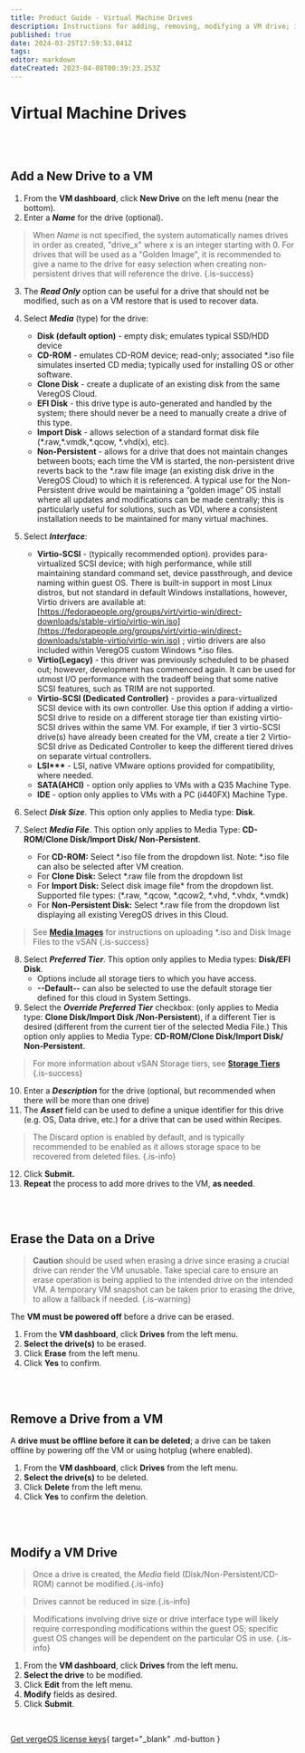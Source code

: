 ```yaml
---
title: Product Guide - Virtual Machine Drives
description: Instructions for adding, removing, modifying a VM drive; instructions for erasing data from a VM drive
published: true
date: 2024-03-25T17:59:53.041Z
tags: 
editor: markdown
dateCreated: 2023-04-08T00:39:23.253Z
---
```


# Virtual Machine Drives

<br>
<br>


## Add a New Drive to a VM

1.  From the **VM dashboard**, click **New Drive** on the left menu (near the bottom).
2.  Enter a ***Name*** for the drive (optional).

> When *Name* is not specified, the system automatically names drives in order as created, "drive\_x" where x is an integer starting with 0. For drives that will be used as a "Golden Image", it is recommended to give a name to the drive for easy selection when creating non-persistent drives that will reference the drive. {.is-success}

3.  The ***Read Only*** option can be useful for a drive that should not be modified, such as on a VM restore that is used to recover data.
4.  Select ***Media*** (type) for the drive:
    -   **Disk (default option)** - empty disk; emulates typical SSD/HDD device
    -   **CD-ROM** - emulates CD-ROM device; read-only; associated \*.iso file simulates inserted CD media; typically used for installing OS or other software.
    -   **Clone Disk** - create a duplicate of an existing disk from the same VeregOS Cloud.
    -   **EFI Disk** - this drive type is auto-generated and handled by the system; there should never be a need to manually create a drive of this type.
    -   **Import Disk** - allows selection of a standard format disk file (\*.raw,\*.vmdk,\*.qcow, \*.vhd(x), etc).
    -   **Non-Persistent** - allows for a drive that does not maintain changes between boots; each time the VM is started, the non-persistent drive reverts back to the \*.raw file image (an existing disk drive in the VeregOS Cloud) to which it is referenced. A typical use for the Non-Persistent drive would be maintaining a “golden image” OS install where all updates and modifications can be made centrally; this is particularly useful for solutions, such as VDI, where a consistent installation needs to be maintained for many virtual machines.
    
5.  Select ***Interface***:
    -   **Virtio-SCSI** - (typically recommended option). provides para-virtualized SCSI device; with high performance, while still maintaining standard command set, device passthrough, and device naming within guest OS. There is built-in support in most Linux distros, but not standard in default Windows installations, however, Virtio drivers are available at: [https://fedorapeople.org/groups/virt/virtio-win/direct-downloads/stable-virtio/virtio-win.iso](https://fedorapeople.org/groups/virt/virtio-win/direct-downloads/stable-virtio/virtio-win.iso) ; virtio drivers are also included within VeregOS custom Windows \*.iso files.
    -   **Virtio(Legacy)** - this driver was previously scheduled to be phased out; however, development has commenced again. It can be used for utmost I/O performance with the tradeoff being that some native SCSI features, such as TRIM are not supported.
    -   **Virtio-SCSI (Dedicated Controller)** - provides a para-virtualized SCSI device with its own controller. Use this option if adding a virtio-SCSI drive to reside on a different storage tier than existing virtio-SCSI drives within the same VM. For example, if tier 3 virtio-SCSI drive(s) have already been created for the VM, create a tier 2 Virtio-SCSI drive as Dedicated Controller to keep the different tiered drives on separate virtual controllers.
    -   **LSI\*\*\*** - LSI, native VMware options provided for compatibility, where needed.
    -   **SATA(AHCI)** - option only applies to VMs with a Q35 Machine Type.
    -   **IDE** - option only applies to VMs with a PC (i440FX) Machine Type.
6.  Select ***Disk Size***. This option only applies to Media type: **Disk**.
7.  Select ***Media File***. This option only applies to Media Type: **CD-ROM/Clone Disk/Import Disk/ Non-Persistent**.
    -   For **CD-ROM:** Select \*.iso file from the dropdown list. Note: \*.iso file can also be selected after VM creation.
    -   For **Clone Disk:** Select \*.raw file from the dropdown list
    -   For **Import Disk:** Select disk image file\* from the dropdown list. Supported file types: (\*.raw, \*.qcow, \*.qcow2, \*.vhd, \*.vhdx, \*.vmdk)
    -   For **Non-Persistent Disk:** Select \*.raw file from the dropdown list displaying all existing VeregOS drives in this Cloud.
    
 > See [**Media Images**](/product-guide/uploadingtovSAN) for instructions on uploading *.iso and Disk Image Files to the vSAN {.is-success}  
    
8.  Select ***Preferred Tier***. This option only applies to Media types: **Disk/EFI Disk**.
    -   Options include all storage tiers to which you have access.
    -   **\--Default--** can also be selected to use the default storage tier defined for this cloud in System Settings.
9.  Select the ***Override Preferred Tier*** checkbox: (only applies to Media type: **Clone Disk/Import Disk /Non-Persistent**), if a different Tier is desired (different from the current tier of the selected Media File.) This option only applies to Media Type: **CD-ROM/Clone Disk/Import Disk/ Non-Persistent**.

> For more information about vSAN Storage tiers, see [**Storage Tiers**](/product-guide/storagetiers) {.is-success}

10.  Enter a ***Description*** for the drive (optional, but recommended when there will be more than one drive)
11.  The ***Asset*** field can be used to define a unique identifier for this drive (e.g. OS, Data drive, etc.) for a drive that can be used within Recipes.
> The Discard option is enabled by default, and is typically recommended to be enabled as it allows storage space to be recovered from deleted files. {.is-info}
12.  Click **Submit.**
13.  **Repeat** the process to add more drives to the VM, **as needed**.

<br>
<br>

## Erase the Data on a Drive
>  **Caution** should be used when erasing a drive since erasing a crucial drive can render the VM unusable. Take special care to ensure an erase operation is being applied to the intended drive on the intended VM. A temporary VM snapshot can be taken prior to erasing the drive, to allow a fallback if needed. {.is-warning}

The **VM must be powered off** before a drive can be erased.
1.  From the **VM dashboard**, click **Drives** from the left menu.  
2.  **Select the drive(s)** to be erased.
3.  Click **Erase** from the left menu.
4.  Click **Yes** to confirm.

<br>
<br>

## Remove a Drive from a VM

A **drive must be offline before it can be deleted**; a drive can be taken offline by powering off the VM or using hotplug (where enabled).
1.  From the **VM dashboard**, click **Drives** from the left menu.  
2.  **Select the drive(s)** to be deleted.
3.  Click **Delete** from the left menu.
4.  Click **Yes** to confirm the deletion.

<br>
<br>

## Modify a VM Drive

> Once a drive is created, the *Media* field (Disk/Non-Persistent/CD-ROM) cannot be modified.{.is-info}

> Drives cannot be reduced in size.{.is-info}

> Modifications involving drive size or drive interface type will likely require corresponding modifications within the guest OS; specific guest OS changes will be dependent on the particular OS in use. {.is-info}

1.  From the **VM dashboard**, click **Drives** from the left menu.
2.  **Select the drive** to be modified.
3.  Click **Edit** from the left menu.
4.  **Modify** fields as desired.
5.  Click **Submit**.

<br>

[Get vergeOS license keys](https://www.verge.io/test-drive){ target="_blank" .md-button }